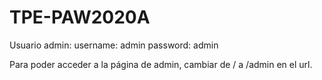 # TPE-PAW2020A

Usuario admin:
username: admin
password: admin

Para poder acceder a la página de admin, cambiar de / a /admin en el url.